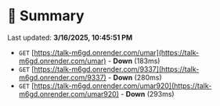 # 📖 Summary
Last updated: **3/16/2025, 10:45:51 PM**

- `GET` [https://talk-m6gd.onrender.com/umar](https://talk-m6gd.onrender.com/umar) - **Down** (183ms)
- `GET` [https://talk-m6gd.onrender.com/9337](https://talk-m6gd.onrender.com/9337) - **Down** (280ms)
- `GET` [https://talk-m6gd.onrender.com/umar920](https://talk-m6gd.onrender.com/umar920) - **Down** (293ms)
